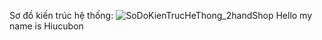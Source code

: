 Sơ đồ kiến trúc hệ thống:
![SoDoKienTrucHeThong_2handShop](https://github.com/trngmhuu/2handShop-microservice/assets/99800511/d33d1dd6-be8f-48da-be62-1026c17aa428)
Hello my name is Hiucubon
